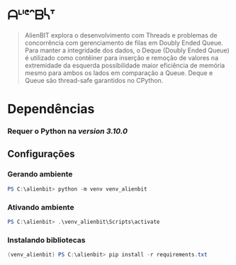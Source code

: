 # ᗩᒻᑊᕪᐢᗷᓵᐪ

> AlienBIT explora o desenvolvimento com Threads e problemas de concorrência com gerenciamento de filas em Doubly Ended Queue.
Para manter a integridade dos dados, o Deque (Doubly Ended Queue) é utilizado como contêiner para inserção e remoção de valores na extremidade da esquerda possibilidade maior eficiência de memória mesmo para ambos os lados em comparação a Queue. Deque e Queue são thread-safe garantidos no CPython.

# Dependências

### Requer o Python na ***version 3.10.0***

## Configurações

### Gerando ambiente
```powershell
PS C:\alienbit> python -m venv venv_alienbit
```
### Ativando ambiente
```powershell
PS C:\alienbit> .\venv_alienbit\Scripts\activate
```
### Instalando bibliotecas
```powershell
(venv_alienbit) PS C:\alienbit> pip install -r requirements.txt
```